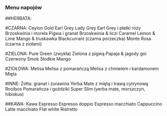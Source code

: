 ### Menu napojów

##HERBATA:

#CZARNA:
Ceylon Gold 
Earl Grey
Lady Grey 
Earl Grey i płatki róży 
Brzoskwinia i morela
Pigwa i granat 
Brzoskwinia & liczi 
Caramel 
Lemon & Lime 
Mango & truskawka 
Blackcurrant (czarna porzeczka) 
Monte Rosa (czarna z ziołami) 

#ZIELONA:
Pure Green (zwykła) 
Zielona z pigwą 
Papaja & jagody goi 
Czerwony Smok
Słodkie Mango 

#ZIOŁOWA:
Melisa 
Melisa z pomarańczą 
Melisa z chmielem i kardamonem 
Mięta 

#INNE:
Żółta: granat i żurawina 
Yerba Mate z miętą i trawą cytrynową
Rooibos 
Pomarańcza i goździki 
Super Slim (yerba mate, morszczyn, hibiskus) 

##KAWA:
Kawa
Espresso
Espresso doppio
Espresso macchiato
Cappuccino
Latte macchiato
Flat white 
Ristretto 
